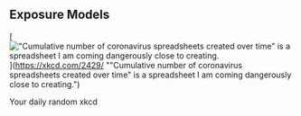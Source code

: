 ## Exposure Models
[!["Cumulative number of coronavirus spreadsheets created over time" is a spreadsheet I am coming dangerously close to creating.](https://imgs.xkcd.com/comics/exposure_models.png)](https://xkcd.com/2429/ ""Cumulative number of coronavirus spreadsheets created over time" is a spreadsheet I am coming dangerously close to creating.")

Your daily random xkcd
